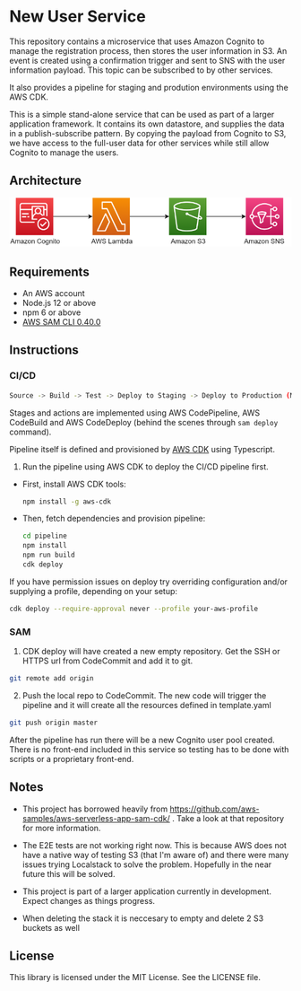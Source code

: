 # New User Service

This repository contains a microservice that uses Amazon Cognito to manage the registration process, then stores the user information in S3. An event is created using a confirmation trigger and sent to SNS with the user information payload. This topic can be subscribed to by other services.

It also provides a pipeline for staging and prodution environments using the AWS CDK.

This is a simple stand-alone service that can be used as part of a larger application framework. It contains its own datastore, and supplies the data in a publish-subscribe pattern. By copying the payload from Cognito to S3, we have access to the full-user data for other services while still allow Cognito to manage the users.

## Architecture

![Architecture](images/NewUserService-2.png)

## Requirements

* An AWS account
* Node.js 12 or above
* npm 6 or above
* [AWS SAM CLI 0.40.0](https://docs.aws.amazon.com/serverless-application-model/latest/developerguide/serverless-sam-cli-install.html)

## Instructions

### CI/CD

```sh
Source -> Build -> Test -> Deploy to Staging -> Deploy to Production (Manual approval + Deploy)
```

Stages and actions are implemented using AWS CodePipeline, AWS CodeBuild and AWS CodeDeploy (behind the scenes through `sam deploy` command).

Pipeline itself is defined and provisioned by [AWS CDK](https://docs.aws.amazon.com/cdk/latest/guide/home.html) using Typescript.

1. Run the pipeline using AWS CDK to deploy the CI/CD pipeline first. 

* First, install AWS CDK tools:

  ```sh
  npm install -g aws-cdk
  ```

* Then, fetch dependencies and provision pipeline:

  ```sh
  cd pipeline
  npm install
  npm run build
  cdk deploy
  ```
If you have permission issues on deploy try overriding configuration and/or supplying a profile, depending on your setup:

```sh
cdk deploy --require-approval never --profile your-aws-profile
```

### SAM

1. CDK deploy will have created a new empty repository. Get the SSH or HTTPS url from CodeCommit and add it to git.

```sh
git remote add origin
```
2. Push the local repo to CodeCommit. The new code will trigger the pipeline and it will create all the resources defined in template.yaml

```sh
git push origin master
```
After the pipeline has run there will be a new Cognito user pool created. There is no front-end included in this service so testing has to be done with scripts or a proprietary front-end.

## Notes
* This project has borrowed heavily from https://github.com/aws-samples/aws-serverless-app-sam-cdk/ . Take a look at that repository for more information.

* The E2E tests are not working right now. This is because AWS does not have a native way of testing S3 (that I'm aware of) and there were many issues trying Localstack to solve the problem. Hopefully in the near future this will be solved.

* This project is part of a larger application currently in development. Expect changes as things progress.

* When deleting the stack it is neccesary to empty and delete 2 S3 buckets as well

## License
This library is licensed under the MIT License. See the LICENSE file.